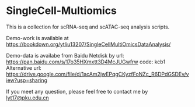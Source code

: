 # SingleCell-Multiomics

This is a collection for scRNA-seq and scATAC-seq analysis scripts. 

Demo-work is available at https://bookdown.org/ytliu13207/SingleCellMultiOmicsDataAnalysis/

Demo-data is availabe from Baidu Netdisk by url: https://pan.baidu.com/s/17o35HXmxtt3D4McJUGwfrw code: kcb1 
Alternative url: https://drive.google.com/file/d/1acAm2jwEPqgCKyzfFoNZc_R6DPdGSDEv/view?usp=sharing

If you meet any question, please feel free to contact me by lyt17@pku.edu.cn

